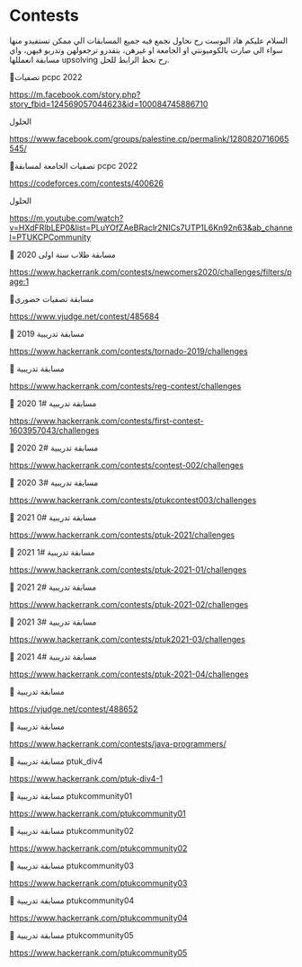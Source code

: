 # Contests

السلام عليكم 
هاد البوست رح نحاول نجمع فيه جميع المسابقات الي ممكن تستفيدو منها سواء الي صارت بالكوميونتي او الجامعة او غيرهن، بتقدرو ترجعولهن وتدربو فيهن، واي مسابقة انعمللها upsolving رح نحط الرابط للحل.

🔹تصفيات pcpc 2022

https://m.facebook.com/story.php?story_fbid=124569057044623&id=100084745886710

الحلول

https://www.facebook.com/groups/palestine.cp/permalink/1280820716065545/


🔹تصفيات الجامعة لمسابقة pcpc 2022

https://codeforces.com/contests/400626

الحلول

https://m.youtube.com/watch?v=HXdFRlbLEP0&list=PLuYOfZAeBRaclr2NICs7UTP1L6Kn92n63&ab_channel=PTUKCPCommunity 


🔹 مسابقة طلاب سنة اولى 2020

https://www.hackerrank.com/contests/newcomers2020/challenges/filters/page:1


🔹مسابقة تصفيات خضوري

https://www.vjudge.net/contest/485684


🔹 مسابقة تدريبية 2019

https://www.hackerrank.com/contests/tornado-2019/challenges


🔹 مسابقة تدريبية

https://www.hackerrank.com/contests/reg-contest/challenges


🔹 مسابقة تدريبية #1 2020

https://www.hackerrank.com/contests/first-contest-1603957043/challenges


🔹 مسابقة تدريبية #2 2020

https://www.hackerrank.com/contests/contest-002/challenges


🔹 مسابقة تدريبية #3 2020

https://www.hackerrank.com/contests/ptukcontest003/challenges


🔹 مسابقة تدريبية #0 2021

https://www.hackerrank.com/contests/ptuk-2021/challenges


🔹 مسابقة تدريبية #1 2021

https://www.hackerrank.com/contests/ptuk-2021-01/challenges


🔹 مسابقة تدريبية #2 2021

https://www.hackerrank.com/contests/ptuk-2021-02/challenges


🔹 مسابقة تدريبية #3 2021

https://www.hackerrank.com/contests/ptuk2021-03/challenges


🔹 مسابقة تدريبية #4 2021

https://www.hackerrank.com/contests/ptuk-2021-04/challenges


🔹 مسابقة تدريبية

https://vjudge.net/contest/488652


🔹 مسابقة تدريبية

https://www.hackerrank.com/contests/java-programmers/


🔹 مسابقة تدريبية ptuk_div4

https://www.hackerrank.com/ptuk-div4-1


🔹 مسابقة تدريبية ptukcommunity01

https://www.hackerrank.com/ptukcommunity01


🔹 مسابقة تدريبية ptukcommunity02

https://www.hackerrank.com/ptukcommunity02


🔹 مسابقة تدريبية ptukcommunity03

https://www.hackerrank.com/ptukcommunity03


🔹 مسابقة تدريبية ptukcommunity04

https://www.hackerrank.com/ptukcommunity04


🔹 مسابقة تدريبية ptukcommunity05

https://www.hackerrank.com/ptukcommunity05
